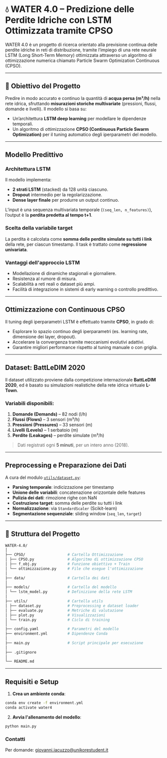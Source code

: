 # 💧 WATER 4.0 – Predizione delle Perdite Idriche con LSTM Ottimizzata tramite CPSO

WATER 4.0 è un progetto di ricerca orientato alla previsione continua delle perdite idriche in reti di distribuzione, tramite l’impiego di una rete neurale LSTM (Long Short-Term Memory) ottimizzata attraverso un algoritmo di ottimizzazione numerica chiamato Particle Swarm Optimization Continuous (CPSO).

---

## 📌 Obiettivo del Progetto

Predire in modo accurato e continuo la quantità di **acqua persa (m³/h)** nella rete idrica, sfruttando **misurazioni storiche multivariate** (pressioni, flussi, domande e livelli). Il modello si basa su:

- Un’architettura **LSTM deep learning** per modellare le dipendenze temporali.
- Un algoritmo di ottimizzazione **CPSO (Continuous Particle Swarm Optimization)** per il tuning automatico degli iperparametri del modello.

---

## Modello Predittivo

### Architettura LSTM

Il modello implementa:

- **2 strati LSTM** (stacked) da 128 unità ciascuno.
- **Dropout** intermedio per la regolarizzazione.
- **Dense layer finale** per produrre un output continuo.

L’input è una sequenza multivariata temporale (`(seq_len, n_features)`), l’output è la **perdita predetta al tempo t+1**.

### Scelta della variabile target

La perdita è calcolata come **somma delle perdite simulate su tutti i link** della rete, per ciascun timestamp. Il task è trattato come **regressione univariata**.

### Vantaggi dell'approccio LSTM

- Modellazione di dinamiche stagionali e giornaliere.
- Resistenza al rumore di misura.
- Scalabilità a reti reali o dataset più ampi.
- Facilità di integrazione in sistemi di early warning o controllo predittivo.

---

## Ottimizzazione con Continuous CPSO

Il tuning degli iperparametri LSTM è effettuato tramite **CPSO**, in grado di:

- Esplorare lo spazio continuo degli iperparametri (es. learning rate, dimensione dei layer, dropout).
- Accelerare la convergenza tramite meccanismi evolutivi adattivi.
- Garantire migliori performance rispetto al tuning manuale o con griglia.

---

## Dataset: BattLeDIM 2020

Il dataset utilizzato proviene dalla competizione internazionale **BattLeDIM 2020**, ed è basato su simulazioni realistiche della rete idrica virtuale **L-Town**.

### Variabili disponibili:

1. **Domande (Demands)** – 82 nodi (l/h)
2. **Flussi (Flows)** – 3 sensori (m³/h)
3. **Pressioni (Pressures)** – 33 sensori (m)
4. **Livelli (Levels)** – 1 serbatoio (m)
5. **Perdite (Leakages)** – perdite simulate (m³/h)

> Dati registrati ogni **5 minuti**, per un intero anno (2018).

---

## Preprocessing e Preparazione dei Dati

A cura del modulo [`utils/dataset.py`](utils/dataset.py):

- **Parsing temporale**: indicizzazione per timestamp
- **Unione delle variabili**: concatenazione orizzontale delle features
- **Pulizia dei dati**: rimozione righe con NaN
- **Costruzione target**: somma delle perdite su tutti i link
- **Normalizzazione**: via `StandardScaler` (Scikit-learn)
- **Segmentazione sequenziale**: sliding window (`seq_len`, `target`)

---

## 📁 Struttura del Progetto

```bash
WATER-4.0/
│
├── CPSO/                   # Cartella Ottimizzazione
│ ├── CPSO.py               # Algoritmo di ottimizzazione CPSO
│ ├── f_obj.py              # Funzione obiettivo + Train
│ └── ottimizzazione.py     # File che esegue l'ottimizzazione
│
├── data/                   # Cartella dei dati
│
├── models/                 # Cartella del modello 
│ └── lstm_model.py         # Definizione della rete LSTM
│
├── utils/                  # Cartella utils
│ ├── dataset.py            # Preprocessing e dataset loader
│ ├── evaluate.py           # Metriche di valutazione
│ ├── plot.py               # Visualizzazioni
│ └── train.py              # Ciclo di training
│
├── config.yaml             # Parametri del modello
├── environment.yml         # Dipendenze Conda
│
├── main.py                 # Script principale per esecuzione
│
├── .gitignore
│
└── README.md
```

---

## Requisiti e Setup

1. **Crea un ambiente conda**:

```bash
conda env create -f environment.yml
conda activate water4
```

2. **Avvia l'allenamento del modello**:
```bash
python main.py
```
### Contatti
Per domande: [giovanni.iacuzzo@unikorestudent.it](mailto:giovanni.iacuzzo@unikorestudent.it)